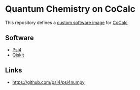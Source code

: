 # Quantum Chemistry on CoCalc

This repository defines a [custom software image](https://doc.cocalc.com/software.html#custom-software-environment) for [CoCalc](https://cocalc.com)

## Software

* [Psi4](http://psicode.org/)
* [Qiskit](https://qiskit.org/)

## Links

* https://github.com/psi4/psi4numpy
